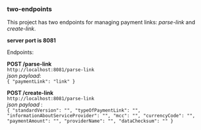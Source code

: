 ### two-endpoints


This project has two endpoints for managing payment links: _parse-link_ and _create-link_.


**server port is 8081**

Endpoints:


**POST /parse-link**  
`http://localhost:8081/parse-link`  
_json payload_:  
`
{
    "paymentLink": "link"
}
`

**POST /create-link**  
`http://localhost:8081/parse-link`  
_json payload_ :  
`
{
   "standardVersion": "",
   "typeOfPaymentLink": "",
   "informationAboutServiceProvider": "",
   "mcc": "",
   "currencyCode": "",
   "paymentAmount": "",
   "providerName": "",
   "dataChecksum": ""
}
`

